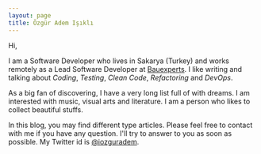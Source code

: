 ```yaml
---
layout: page
title: Özgür Adem Işıklı
---
```


Hi,

I am a Software Developer who lives in Sakarya (Turkey) and works remotely as a Lead Software Developer at <a href="https://www.bauexperts.de/" target="_blank">Bauexperts</a>. I like writing and talking about *Coding*, *Testing*, *Clean Code*, *Refactoring* and *DevOps*. 

As a big fan of discovering, I have a very long list full of with dreams. I am interested with music, visual arts and literature. I am a person who likes to collect beautiful stuffs.

In this blog, you may find different type articles. Please feel free to contact with me if you have any question. I'll try to answer to you as soon as possible. My Twitter id is <a href="http://twitter.com/iozguradem" target="_blank">@iozguradem</a>.

<div>
    <a class="github" target="_blank" href="http://github.com/ozziest"></a>
    <a class="twitter" target="_blank" href="http://twitter.com/iozguradem"></a>
    <a class="linkedin" target="_blank" href="http://tr.linkedin.com/in/ozguradem/"></a>
</div>

<br /><br />